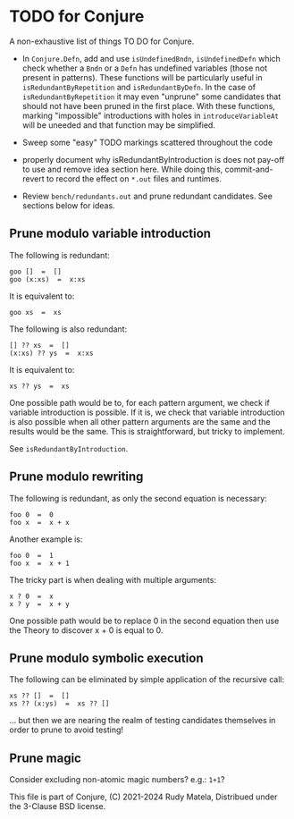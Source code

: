 TODO for Conjure
================

A non-exhaustive list of things TO DO for Conjure.

* In `Conjure.Defn`,
  add and use `isUndefinedBndn`, `isUndefinedDefn`
  which check whether a `Bndn` or a `Defn` has
  undefined variables (those not present in patterns).
  These functions will be particularly useful
  in `isRedundantByRepetition` and `isRedundantByDefn`.
  In the case of `isRedundantByRepetition` it may even
  "unprune" some candidates that should not have
  been pruned in the first place.
  With these functions,
  marking "impossible" introductions with holes
  in `introduceVariableAt` will be uneeded
  and that function may be simplified.

* Sweep some "easy" TODO markings scattered throughout the code

* properly document why isRedundantByIntroduction
  is does not pay-off to use and remove idea section here.
  While doing this, commit-and-revert to record the effect
  on `*.out` files and runtimes.

* Review `bench/redundants.out` and prune redundant candidates.
  See sections below for ideas.


## Prune modulo variable introduction

The following is redundant:

	goo []  =  []
	goo (x:xs)  =  x:xs

It is equivalent to:

	goo xs  =  xs

The following is also redundant:

	[] ?? xs  =  []
	(x:xs) ?? ys  =  x:xs

It is equivalent to:

	xs ?? ys  =  xs

One possible path would be to,
for each pattern argument,
we check if variable introduction is possible.
If it is, we check that variable introduction
is also possible when all other pattern arguments are the same
and the results would be the same.
This is straightforward, but tricky to implement.

See `isRedundantByIntroduction`.


## Prune modulo rewriting

The following is redundant, as only the second equation is necessary:

	foo 0  =  0
	foo x  =  x + x

Another example is:

	foo 0  =  1
	foo x  =  x + 1

The tricky part is when dealing with multiple arguments:

	x ? 0  =  x
	x ? y  =  x + y

One possible path would be to replace 0 in the second equation
then use the Theory to discover x + 0 is equal to 0.


## Prune modulo symbolic execution

The following can be eliminated by simple application of the recursive call:

	xs ?? []  =  []
	xs ?? (x:ys)  =  xs ?? []

... but then we are nearing the realm of testing candidates themselves
in order to prune to avoid testing!


## Prune magic

Consider excluding non-atomic magic numbers?  e.g.: `1+1`?


This file is part of Conjure,
(C) 2021-2024 Rudy Matela,
Distribued under the 3-Clause BSD license.
